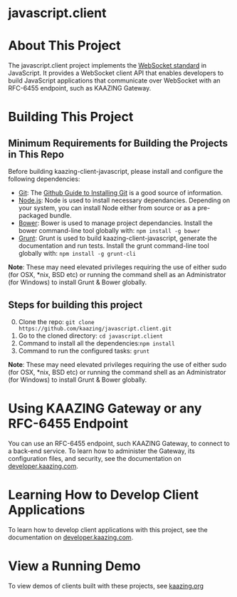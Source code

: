 # javascript.client

# About This Project

The javascript.client project implements the [WebSocket standard](https://tools.ietf.org/html/rfc6455) in JavaScript. It provides a WebSocket client API that enables developers to build JavaScript applications that communicate over WebSocket with an RFC-6455 endpoint, such as KAAZING Gateway.

# Building This Project

## Minimum Requirements for Building the Projects in This Repo

Before building kaazing-client-javascript, please install and configure the following dependencies:

* [Git](http://git-scm.com/): The [Github Guide to Installing Git](https://help.github.com/articles/set-up-git) is a good source of information.
* [Node.js](http://nodejs.org/): Node is used to install necessary dependancies. Depending on your system, you can install Node either from source or as a pre-packaged bundle.
* [Bower](http://bower.io/): Bower is used to manage project dependancies. Install the bower command-line tool globally with:  ```npm install -g bower```
* [Grunt](http://gruntjs.com/): Grunt is used to build kaazing-client-javascript, generate the documentation and run tests. Install the grunt command-line tool globally with: ```npm install -g grunt-cli```

**Note**: These may need elevated privileges requiring the use of either sudo (for OSX, *nix, BSD etc) or running the command shell as an Administrator (for Windows) to install Grunt & Bower globally.

## Steps for building this project

0. Clone the repo: ```git clone https://github.com/kaazing/javascript.client.git```
0. Go to the cloned directory: ```cd javascript.client```
0. Command to install all the dependencies:```npm install```
0. Command to run the configured tasks: ```grunt```

**Note**: These may need elevated privileges requiring the use of either sudo (for OSX, *nix, BSD etc) or running the command shell as an Administrator (for Windows) to install Grunt & Bower globally.

# Using KAAZING Gateway or any RFC-6455 Endpoint

You can use an RFC-6455 endpoint, such KAAZING Gateway, to connect to a back-end service. To learn how to administer the Gateway, its configuration files, and security, see the documentation on [developer.kaazing.com](http://developer.kaazing.com/documentation/5.0/index.html).

# Learning How to Develop Client Applications

To learn how to develop client applications with this project, see the documentation on [developer.kaazing.com](http://developer.kaazing.com/documentation/5.0/index.html).

# View a Running Demo

To view demos of clients built with these projects, see [kaazing.org](http://kaazing.org/)
